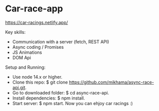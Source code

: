 # Car-race-app
https://car-racings.netlify.app/

Key skills:
- Сommunication with a server (fetch, REST API)
- Async coding / Promises
- JS Animations
- DOM Api

Setup and Running:
- Use node 14.x or higher.
- Clone this repo: $ git clone https://github.com/mikhama/async-race-api.git.
- Go to downloaded folder: $ cd async-race-api.
- Install dependencies: $ npm install.
- Start server: $ npm start.
Now you can ehjoy car racings :)
